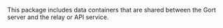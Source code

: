 This package includes data containers that are shared between the Gort server and the relay or API service.

